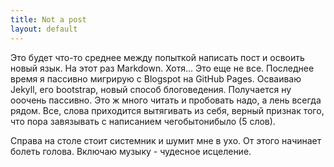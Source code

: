 ```yaml
---
title: Not a post
layout: default
---
```


Это будет что-то среднее между попыткой написать пост и освоить новый язык.
На этот раз Markdown. Хотя... Это еще не все. Последнее время я пассивно мигрирую с Blogspot на GitHub Pages. Осваиваю Jekyll, его bootstrap, новый способ блоговедения. Получается ну ооочень пассивно. Это ж много читать и пробовать надо, а лень всегда рядом. Все, слова приходится вытягивать из себя, верный признак того, что пора завязывать с написанием чегобытонибыло (5 слов).

Справа на столе стоит системник и шумит мне в ухо. От этого начинает болеть голова. Включаю музыку - чудесное исцеление.